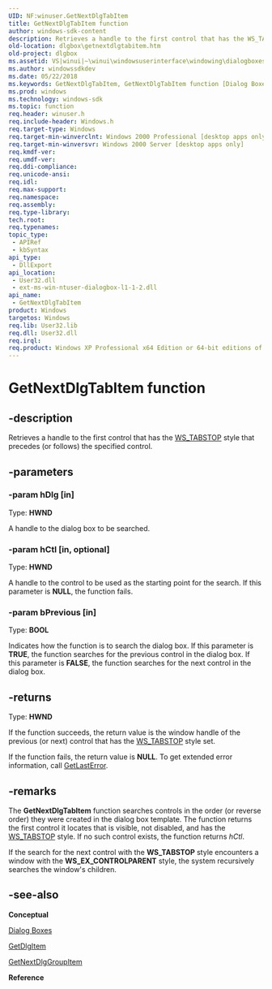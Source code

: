 ```yaml
---
UID: NF:winuser.GetNextDlgTabItem
title: GetNextDlgTabItem function
author: windows-sdk-content
description: Retrieves a handle to the first control that has the WS_TABSTOP style that precedes (or follows) the specified control.
old-location: dlgbox\getnextdlgtabitem.htm
old-project: dlgbox
ms.assetid: VS|winui|~\winui\windowsuserinterface\windowing\dialogboxes\dialogboxreference\dialogboxfunctions\getnextdlgtabitem.htm
ms.author: windowssdkdev
ms.date: 05/22/2018
ms.keywords: GetNextDlgTabItem, GetNextDlgTabItem function [Dialog Boxes], _win32_GetNextDlgTabItem, _win32_getnextdlgtabitem_cpp, dlgbox.getnextdlgtabitem, winui._win32_getnextdlgtabitem, winuser/GetNextDlgTabItem
ms.prod: windows
ms.technology: windows-sdk
ms.topic: function
req.header: winuser.h
req.include-header: Windows.h
req.target-type: Windows
req.target-min-winverclnt: Windows 2000 Professional [desktop apps only]
req.target-min-winversvr: Windows 2000 Server [desktop apps only]
req.kmdf-ver: 
req.umdf-ver: 
req.ddi-compliance: 
req.unicode-ansi: 
req.idl: 
req.max-support: 
req.namespace: 
req.assembly: 
req.type-library: 
tech.root: 
req.typenames: 
topic_type:
 - APIRef
 - kbSyntax
api_type:
 - DllExport
api_location:
 - User32.dll
 - ext-ms-win-ntuser-dialogbox-l1-1-2.dll
api_name:
 - GetNextDlgTabItem
product: Windows
targetos: Windows
req.lib: User32.lib
req.dll: User32.dll
req.irql: 
req.product: Windows XP Professional x64 Edition or 64-bit editions of     Windows Server 2003
---
```


# GetNextDlgTabItem function


## -description


Retrieves a handle to the first 
		control that has the <a href="https://msdn.microsoft.com/library/ms644995(v=VS.85).aspx">WS_TABSTOP</a> 
		style that precedes (or follows) the specified control. 


## -parameters




### -param hDlg [in]

Type: <b>HWND</b>

A handle to the dialog box to be searched. 


### -param hCtl [in, optional]

Type: <b>HWND</b>

A handle to the control to be used as the starting point for the search. 
				If this parameter is <b>NULL</b>, the function fails. 


### -param bPrevious [in]

Type: <b>BOOL</b>

Indicates how the function is to search the dialog box. If this parameter 
				is <b>TRUE</b>, the function searches for the previous control 
				in the dialog box. If this parameter is <b>FALSE</b>, the function searches 
				for the next control in the dialog box. 


## -returns



Type: <b>HWND</b>

If the function succeeds, the return value is the window handle 
				of the previous (or next) control that has the 
				<a href="https://msdn.microsoft.com/library/ms644995(v=VS.85).aspx">WS_TABSTOP</a> style set. 

If the function fails, the return value is <b>NULL</b>. To get extended error 
				information, call <a href="https://msdn.microsoft.com/d852e148-985c-416f-a5a7-27b6914b45d4">GetLastError</a>.




## -remarks



The <b>GetNextDlgTabItem</b> function searches controls in the order (or reverse order) they were created in the dialog box template. The function returns the first control it locates that is visible, not disabled, and has the <a href="https://msdn.microsoft.com/library/ms644995(v=VS.85).aspx">WS_TABSTOP</a> style. If no such control exists, the function returns <i>hCtl</i>. 

If the search for the next control with the <b>WS_TABSTOP</b> style encounters a window with the <b>WS_EX_CONTROLPARENT</b> style, the system recursively searches the window's children.




## -see-also




<b>Conceptual</b>



<a href="https://msdn.microsoft.com/library/ms632588(v=VS.85).aspx">Dialog Boxes</a>



<a href="https://msdn.microsoft.com/library/ms645481(v=VS.85).aspx">GetDlgItem</a>



<a href="https://msdn.microsoft.com/library/ms645492(v=VS.85).aspx">GetNextDlgGroupItem</a>



<b>Reference</b>
 

 

